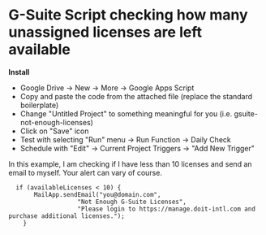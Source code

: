 # G-Suite Script checking how many unassigned licenses are left available

**Install**
 - Google Drive -> New -> More -> Google Apps Script
 - Copy and paste the code from the attached file (replace the standard boilerplate)
 - Change "Untitled Project" to something meaningful for you (i.e. gsuite-not-enough-licenses)
 - Click on "Save" icon
 - Test with selecting "Run" menu -> Run Function -> Daily Check
 - Schedule with "Edit" -> Current Project Triggers -> "Add New Trigger"

In this example, I am checking if I have less than 10 licenses and send an email to myself. Your alert can vary of course. 

```
  if (availableLicenses < 10) {
       MailApp.sendEmail("you@domain.com",
                   "Not Enough G-Suite Licenses",
                   "Please login to https://manage.doit-intl.com and purchase additional licenses.");
    }
```
